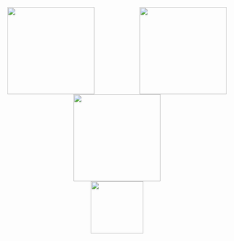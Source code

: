 <div style="display: flex; justify-content: space-between; align-items: center;">
    <a href="https://www.codewars.com/users/zkryaev">
      <img src="https://github.r2v.ch/codewars?user=zkryaev&theme=gradient_by_level&hide_clan=true" style="width: 200px; height: 200px; object-fit: contain;" />
    </a>
    <a href="https://leetcode.com/u/zkryaev/">
      <img src="https://leetcard.jacoblin.cool/zkryaev?theme=dark&font=Roboto" style="width: 200px; height: 200px; object-fit: contain;" />
    </a>
</div>





<div id="header" align="center">
  <img src="https://media.giphy.com/media/WodOtJNNNQEXRSSXp2/giphy.gif" width="200"/>
</div>

<div id="header" align="center">
  <a href="https://t.me/zkryaev">
  <img src="https://img.shields.io/badge/Telegram-2CA5E0?style=for-the-badge&logo=telegram&logoColor=white" width="120"/>
  </a>
</div>

<br>
